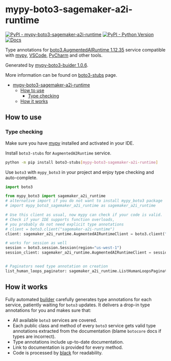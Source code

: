 # mypy-boto3-sagemaker-a2i-runtime

[![PyPI - mypy-boto3-sagemaker-a2i-runtime](https://img.shields.io/pypi/v/mypy-boto3-sagemaker-a2i-runtime.svg?color=blue)](https://pypi.org/project/mypy-boto3-sagemaker-a2i-runtime)
[![PyPI - Python Version](https://img.shields.io/pypi/pyversions/mypy-boto3-sagemaker-a2i-runtime.svg?color=blue)](https://pypi.org/project/mypy-boto3-sagemaker-a2i-runtime)
[![Docs](https://img.shields.io/readthedocs/mypy-boto3-builder.svg?color=blue)](https://mypy-boto3-builder.readthedocs.io/)

Type annotations for
[boto3.AugmentedAIRuntime 1.12.35](https://boto3.amazonaws.com/v1/documentation/api/1.12.35/reference/services/sagemaker-a2i-runtime.html#AugmentedAIRuntime) service
compatible with [mypy](https://github.com/python/mypy), [VSCode](https://code.visualstudio.com/),
[PyCharm](https://www.jetbrains.com/pycharm/) and other tools.

Generated by [mypy-boto3-buider 1.0.6](https://github.com/vemel/mypy_boto3_builder).

More information can be found on [boto3-stubs](https://pypi.org/project/boto3-stubs/) page.

- [mypy-boto3-sagemaker-a2i-runtime](#mypy-boto3-sagemaker-a2i-runtime)
  - [How to use](#how-to-use)
    - [Type checking](#type-checking)
  - [How it works](#how-it-works)

## How to use

### Type checking

Make sure you have [mypy](https://github.com/python/mypy) installed and activated in your IDE.

Install `boto3-stubs` for `AugmentedAIRuntime` service.

```bash
python -m pip install boto3-stubs[mypy-boto3-sagemaker-a2i-runtime]
```

Use `boto3` with `mypy_boto3` in your project and enjoy type checking and auto-complete.

```python
import boto3

from mypy_boto3 import sagemaker_a2i_runtime
# alternative import if you do not want to install mypy_boto3 package
# import mypy_boto3_sagemaker_a2i_runtime as sagemaker_a2i_runtime

# Use this client as usual, now mypy can check if your code is valid.
# Check if your IDE supports function overloads,
# you probably do not need explicit type annotations
# client = boto3.client("sagemaker-a2i-runtime")
client: sagemaker_a2i_runtime.AugmentedAIRuntimeClient = boto3.client("sagemaker-a2i-runtime")

# works for session as well
session = boto3.session.Session(region="us-west-1")
session_client: sagemaker_a2i_runtime.AugmentedAIRuntimeClient = session.client("sagemaker-a2i-runtime")


# Paginators need type annotation on creation
list_human_loops_paginator: sagemaker_a2i_runtime.ListHumanLoopsPaginator = client.get_paginator("list_human_loops")
```

## How it works

Fully automated [builder](https://github.com/vemel/mypy_boto3_builder) carefully generates
type annotations for each service, patiently waiting for `boto3` updates. It delivers
a drop-in type annotations for you and makes sure that:

- All available `boto3` services are covered.
- Each public class and method of every `boto3` service gets valid type annotations
  extracted from the documentation (blame `botocore` docs if types are incorrect).
- Type annotations include up-to-date documentation.
- Link to documentation is provided for every method.
- Code is processed by [black](https://github.com/psf/black) for readability.